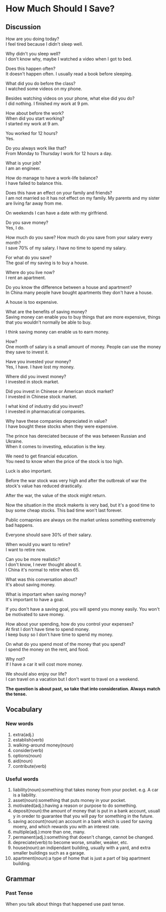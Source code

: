 # How Much Should I Save?  
## Discussion
How are you doing today?  
I feel tired because I didn't sleep well.  

Why didn't you sleep well?  
I don't know why, maybe I watched a video when I got to bed.  

Does this happen often?  
It doesn't happen often. I usually read a book before sleeping.  

What did you do before the class?  
I watched some videos on my phone.  

Besides watching videos on your phone, what else did you do?  
I did nothing. I finished my work at 9 pm.  

How about before the work?  
When did you start working?  
I started my work at 9 am.  

You worked for 12 hours?  
Yes.  

Do you always work like that?  
From Monday to Thursday I work for 12 hours a day.  

What is your job?  
I am an engineer.  

How do manage to have a work-life balance?  
I have failed to balance this.  

Does this have an effect on your family and friends?  
I am not married so it has not effect on my family. My parents and my sister are living far away from me.  

On weekends I can have a date with my girlfriend.  

Do you save money?  
Yes, I do.  

How much do you save? How much do you save from your salary every month?  
I save 70% of my salary. I have no time to spend my salary.  

For what do you save?  
The goal of my saving is to buy a house.  

Where do you live now?  
I rent an apartment.  

Do you know the difference between a house and apartment?  
In China many people have bought apartments they don't have a house.  

A house is too expensive.  

What are the benefits of saving money?  
Saving money can enable you to buy things that are more expensive, things that you wouldn't normally be able to buy.

I think saving money can enable us to earn money.  

How?  
One month of salary is a small amount of money. People can use the money they save to invest it.   

Have you invested your money?  
Yes, I have. I have lost my money.  

Where did you invest money?  
I invested in stock market.  

Did you invest in Chinese or American stock market?  
I invested in Chinese stock market.  

I what kind of industry did you invest?  
I invested in pharmacutical companies.  

Why have these companies depreciated in value?  
I have bought these stocks when they were expensive.  

The prince has dereciated because of the was between Russian and Ukraine.  
When it comes to investing, education is the key.  

We need to get financial education.  
You need to know when the price of the stock is too high.  

Luck is also important.  

Before the war stock was very high and after the outbreak of war the stock's value has reduced drastically.  

After the war, the value of the stock might return.  

Now the situation in the stock makerts is very bad, but it's a good time to buy some cheap stocks. This bad time won't last forever.  

Public comapnies are always on the market unless something exetremely bad happens.  


Everyone should save 30% of their salary.  

When would you want to retire?  
I want to retire now.  

Can you be more realistic?  
I don't know, I never thought about it.  
I China it's normal to retire when 65.  

What was this conversation about?  
It's about saving money.  

What is important when saving money?  
It's important to have a goal.  

If you don't have a saving goal, you will spend you money easily. You won't be motivated to save money.  

How about your spending, how do you control your expenses?  
At first I don't have time to spend money.  
I keep busy so I don't have time to spend my money.  

On what do you spend most of the money that you spend?  
I spend the money on the rent, and food.  

Why not?  
If I have a car it will cost more money.  

We should also enjoy our life?  
I can travel on a vacation but I don't want to travel on a weekend.  

**The question is about past, so take that into consideration. Always match the tense.**

## Vocabulary
### New words
1. extra(adj.)
1. establish(verb)
1. walking-around money(noun)
1. consider(verb)
1. options(noun)
1. aid(noun)
1. contribute(verb)

### Useful words
1. liability(noun):something that takes money from your pocket. e.g. A car is a liability.
1. asset(noun):something that puts money in your pocket.
1. motivated(adj.):having a reason or purpose to do something.
1. deposit(noun):the amount of money that is put in a bank account, usuall y in oreder to guarantee that you will pay for something in the future.
1. saving account(noun):an account in a bank which is used for saving moeny, and which rewards you with an interest rate.
1. multiple(adj.):more than one, many.
1. permanent(adj.):something that doesn't change, cannot be changed.
1. depreciate(verb):to become worse, smaller, weaker, etc.
1. house(noun):an indipendant building, usually with a yard, and extra smaller buildings such as a garage.
1. apartment(noun):a type of home that is just a part of big apartment building.

## Grammar
### Past Tense
When you talk about things that happened use past tense. 
